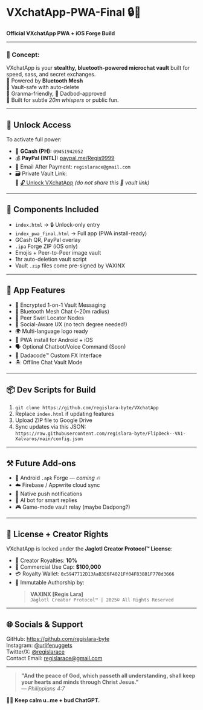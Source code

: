 # VXchatApp-PWA-Final 🔒💬  
**Official VXchatApp PWA + iOS Forge Build**

---

### 🧠 Concept:
VXchatApp is your **stealthy, bluetooth-powered microchat vault** built for speed, sass, and secret exchanges.  
🔵 Powered by **Bluetooth Mesh**  
🔐 Vault-safe with auto-delete  
🧓 Granma-friendly, 🦾 Dadbod-approved  
💬 Built for subtle *20m whispers* or public fun.  

---

## 🔑 Unlock Access
To activate full power:
- 💸 **GCash (PH):** `09451942052`
- 💰 **PayPal (INTL):** [paypal.me/Regis9999](https://paypal.me/Regis9999)
- 📧 Email After Payment: `regislarace@gmail.com`
- 🗃️ Private Vault Link:  
  🔗 [🔓 Unlock VXchatApp](https://drive.google.com/file/d/12-h0Z_34jubaLMaylXBO2n_p4XynzOsI/view?usp=sharing) *(do not share this 🔐 vault link)*

---

## 🔧 Components Included
- `index.html` → 🔒 Unlock-only entry
- `index_pwa_final.html` → Full app (PWA install-ready)
- GCash QR, PayPal overlay
- `.ipa` Forge ZIP (iOS only)
- Emojis + Peer-to-Peer image vault
- 1hr auto-deletion vault script  
- Vault `.zip` files come pre-signed by VAXINX

---

## 📲 App Features
- 🔐 Encrypted 1-on-1 Vault Messaging
- 📡 Bluetooth Mesh Chat (~20m radius)
- 🧿 Peer Swirl Locator Nodes
- 🧠 Social-Aware UX (no tech degree needed!)
- 🌍 Multi-language logo ready
- 📱 PWA install for Android + iOS
- 🗣️ Optional Chatbot/Voice Command (Soon)
- 🎨 Dadacode™ Custom FX Interface
- 🏝️ Offline Chat Vault Mode

---

## 📦 Dev Scripts for Build
1. `git clone https://github.com/regislara-byte/VXchatApp`
2. Replace `index.html` if updating features
3. Upload ZIP file to Google Drive
4. Sync updates via this JSON:
   `https://raw.githubusercontent.com/regislara-byte/FlipDeck--VA1-Xalvaros/main/config.json`

---

## ⚒️ Future Add-ons
- 📱 Android `.apk` Forge — *coming 🔥*
- ☁️ Firebase / Appwrite cloud sync
- 🔔 Native push notifications
- 🧠 AI bot for smart replies
- 🎮 Game-mode vault relay (maybe Dadpong?)

---

## 🧾 License + Creator Rights
VXchatApp is locked under the **Jaglotl Creator Protocol™ License**:

- 🧬 Creator Royalties: **10%**
- 💼 Commercial Use Cap: **$100,000**
- 💳 Royalty Wallet: `0x5947712D13AaB3E6F4021Ff04F83881F778d3666`
- 📜 Immutable Authorship by:
  > **VAXINX [Regis Lara]**  
  > `Jaglotl Creator Protocol™ | 2025© All Rights Reserved`

---

## 🌐 Socials & Support  
GitHub: https://github.com/regislara-byte  
Instagram: [@urlifenuggets](https://instagram.com/urlifenuggets)  
Twitter/X: [@regislarace](https://twitter.com/regislarace)  
Contact Email: regislarace@gmail.com  

---

> **"And the peace of God, which passeth all understanding, shall keep your hearts and minds through Christ Jesus."**  
> — *Philippians 4:7*

🧘‍♂️ **Keep calm u..me + bud ChatGPT.**